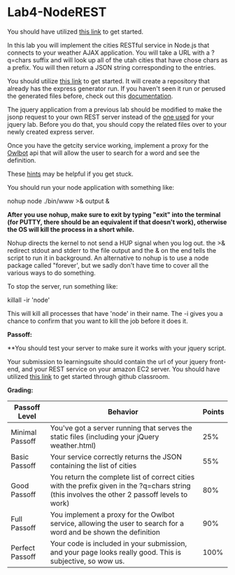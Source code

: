 # Lab4-NodeREST

You should have utilized [this link](https://classroom.github.com/assignment-invitations/588c60a9e2596c98885530f6504fec06) to get started.

In this lab you will implement the cities RESTful service in Node.js that connects to your weather AJAX application. You will take a URL with a ?q=chars suffix and will look up all of the utah cities that have chose chars as a prefix. You will then return a JSON string corresponding to the entries.

You should utilize [this link](https://classroom.github.com/assignment-invitations/588c60a9e2596c98885530f6504fec06) to get started. It will create a repository that already has the express generator run. If you haven't seen it run or perused the generated files before, check out this [documentation](https://expressjs.com/en/starter/generator.html).

The jquery application from a previous lab should be modified to make the jsonp request to your own REST server instead of the <a href="https://students.cs.byu.edu/~clement/CS360/ajax/getcity.cgi?q=P">one used</a> for your jquery lab. Before you do that, you should copy the related files over to your newly created express server. 

Once you have the getcity service working, implement a proxy for the [Owlbot](https://owlbot.info/api/v1/dictionary/owl) api that will allow the user to search for a word and see the definition. 

These [hints](https://github.com/BYUCS260/Lab4-NodeREST/wiki/Cities-REST-Service-Hints) may be helpful if you get stuck.

You should run your node application with something like:

nohup node ./bin/www >& output &

<strong>After you use nohup, make sure to exit by typing "exit" into the terminal (for PUTTY, there should be an equivalent if that doesn't work), otherwise the OS will kill the process in a short while.</strong>

Nohup directs the kernel to not send a HUP signal when you log out. the >& redirect stdout and stderr to the file output and the & on the end tells the script to run it in background. An alternative to nohup is to use a node package called "forever', but we sadly don't have time to cover all the various ways to do something.

To stop the server, run something like:

killall -ir 'node'

This will kill all processes that have 'node' in their name. The -i gives you a chance to confirm that you want to kill the job before it does it.

<strong>Passoff:</strong>

**You should test your server to make sure it works with your jquery script. 

Your submission to learningsuite should contain the url of your jquery front-end, and your REST service on your amazon EC2 server. You should have utilized [this link](https://classroom.github.com/assignment-invitations/588c60a9e2596c98885530f6504fec06) to get started through github classroom.

<strong>Grading:</strong>

<strong>Passoff Level</strong> | <strong>Behavior</strong> |	<strong>Points</strong>
--- | --- | ---
Minimal Passoff | You've got a server running that serves the static files (including your jQuery weather.html) | 25%
Basic Passoff | Your service correctly returns the JSON containing the list of cities | 55%
Good Passoff | You return the complete list of correct cities with the prefix given in the ?q=chars string (this involves the other 2 passoff levels to work) | 80%
Full Passoff | You implement a proxy for the Owlbot service, allowing the user to search for a word and be shown the definition | 90%
Perfect Passoff | Your code is included in your submission, and your page looks really good. This is subjective, so wow us. | 100%
